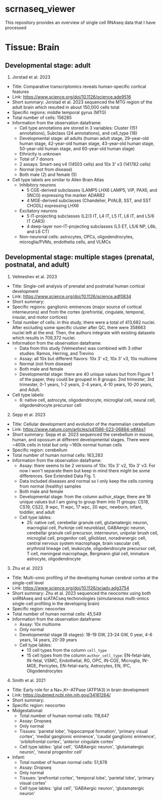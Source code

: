 # scrnaseq_viewer
This repository provides an overview of single cell RNAseq data that I have processed

# Tissue: Brain
## Developmental stage: adult
1. Jorstad et al. 2023
- Title: Comparative transcriptomics reveals human-specific cortical features
- Link: https://www.science.org/doi/10.1126/science.ade9516
- Short summary: Jorstad et al. 2023 sequenced the MTG region of the adult brain which resulted in about 150,000 cells total
- Specific regions: middle temporal gyrus (MTG)
- Total number of cells: 156285
- Information from the observation dataframe:
  - Cell type annotations are stored in 3 variables: Cluster (151 annotations), Subclass (24 annotations), and cell_type (18)
  - Developmental stage: all adults (human adult stage, 29-year-old human stage, 42-year-old human stage, 43-year-old human stage, 50-year-old human stage, and 60-year-old human stage)
  - Ethnicity is unknown
  - Total of 7 donors
  - 2 assays: Smart-seq v4 (14503 cells) and 10x 3' v3 (141782 cells)
  - Normal (not from disease)
  - Both male (2) and female (5)
- Cell type labels are similar to Allen Brain Atlas
  - Inhibitory neurons
    - 5 CGE-derived subclasses (LAMP5 LHX6 LAMP5, VIP, PAX6, and SNCG) expressing the marker ADARB2
    - 4 MGE-derived subclasses (Chandelier, PVALB, SST, and SST CHODL) expressing LHX6
  - Excitatory neurons
    - 5 IT-projecting subclasses (L2/3 IT, L4 IT, L5 IT, L6 IT, and L5/6 IT CAR3)
    - 4 deep-layer non-IT-projecting subclasses (L5 ET, L5/6 NP, L6b, and L6 CT)
  - Non-neuronal cells: astrocytes, OPCs, oligodendrocytes, microglia/PVMs, endothelia cells, and VLMCs

## Developmental stage: multiple stages (prenatal, postnatal, and adult)
1. Velmeshev et al. 2023
- Title: Single-cell analysis of prenatal and postnatal human cortical development
- Link: https://www.science.org/doi/10.1126/science.adf0834
- Short summary:
- Specific regions: ganglionic eminences (major source of cortical interneurons) and from the cortex (prefrontal, cingulate, temporal, insular, and motor cortices)
- Total number of cells: in this study, there were a total of 413,682 nuclei. After excluding some specific cluster after QC, there were 358663 nuclei left at the end. Then, the authors integrate with existing datasets which results in 709,372 nuclei.
- Information from the observation dataframe:
  - Data from this study (Velmeshev) was combined with 3 other studies: Ramos, Herring, and Trevino
  - Assay: all 10x but different flavors: 10x 3' v2, 10x 3' v3, 10x multiome
  - Normal (not from disease)
  - Both male and female
  - Developmental stage: there are 40 unique values but from Figure 1 of the paper, they could be grouped in 8 groups: 2nd trimester, 3rd trimester, 0-1 years, 1-2 years, 2-4 years, 4-10 years, 10-20 years, and Adult. 
- Cell type labels:
  - 6: native cell, astrocyte, oligodendrocyte, microglial cell, neural cell, oligodendrocyte precursor cell

2. Sepp et al. 2023
- Title: Cellular development and evolution of the mammalian cerebellum
- Link: https://www.nature.com/articles/s41586-023-06884-x#Abs1
- Short summary: Sepp et al. 2023 sequenced the cerebellum in mouse, human, and opossum at different developmental stages. There were ~400k cells in total but only ~160k normal human cells
- Specific region: cerebellum
- Total number of human normal cells: 163,283
- Information from the observation dataframe:
  - Assay: there seems to be 2 versions of 10x: 10x 3' v2, 10x 3' v3. For now I won't separate them but keep in mind there might be some differences. See Extended Data Fig. 1.
  - Data included diseases and normal so I only keep the cells coming from normal (healthy) samples
  - Both male and female
  - Developmental stage: from the column author_stage, there are 18 unique values but I am going to group them into 11 groups: CS18, CS19, CS22, 9 wpc, 11 wpc, 17 wpc, 20 wpc, newborn, infant, toddler, and adult
  - Cell type lables:
    - 25: native cell, cerebellar granule cell, glutamatergic neuron, macroglial cell, Purkinje cell neuroblast, GABAergic neuron, cerebellar granule cell precursor, interneuron, unipolar brush cell, microglial cell, progenitor cell, gllioblast, noradrenergic cell, central nervous system macrophage, brain vascular cell, erythroid lineage cell, leukocyte, oligodendrocyte precursor cell, T cell, meningeal macrophage, Bergmann glial cell, immature astrocyte, oligodendrocyte

3. Zhu et al. 2023
- Title: Multi-omic profiling of the developing human cerebral cortex at the single-cell level
- Link: https://www.science.org/doi/10.1126/sciadv.adg3754
- Short summary: Zhu et al. 2023 sequenced the neocortex using both snRNAseq and scATACseq techonologies (simutaneous multi-omics single-cell profiling in the developing brain)
- Specific region: neocortex
- Total number of human normal cells: 45,549
- Information from the observation dataframe:
  - Assay: 10x multiome
  - Only normal
  - Developmental stage (6 stages): 18-19 GW, 23-24 GW, 0 year, 4-6 years, 14 years, 20-39 years
  - Cell type lables:
    - 13 cell types from the column `cell_type`
    - 15 cell types from the column `author_cell_type`: EN-fetal-late, IN-fetal, VSMC, Endothelial, RG, OPC, IN-CGE, Microglia, IN-MGE, Pericytes, EN-fetal-early, Astrocytes, EN, IPC, Oligodendrocytes

4. Smith et al. 2021
- Title: Early role for a Na+,K+-ATPase (ATP1A3) in brain development
- Link: https://pubmed.ncbi.nlm.nih.gov/34161264/
- Short summary:
- Specific region: neocortex
- Midgestational:
  - Total number of human normal cells: 118,647
  - Assay: Dropseq
  - Only normal
  - Tissues: 'parietal lobe', 'hippocampal formation', 'primary visual cortex', 'medial ganglionic eminence', 'caudal ganglionic eminence', 'orbitofrontal cortex', 'anterior cingulate cortex'
  - Cell type lables: 'glial cell', 'GABAergic neuron', 'glutamatergic neuron', 'neural progenitor cell'
- Infant:
  - Total number of human normal cells: 51,878
  - Assay: Dropseq
  - Only normal
  - Tissues: 'prefrontal cortex', 'temporal lobe', 'parietal lobe', 'primary visual cortex'
  - Cell type lables: 'glial cell', 'GABAergic neuron', 'glutamatergic neuron'
